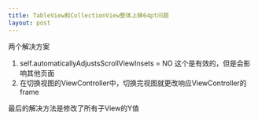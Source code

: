```yaml
---
title: TableView和CollectionView整体上移64pt问题
layout: post
---
```




两个解决方案

1. self.automaticallyAdjustsScrollViewInsets = NO  这个是有效的，但是会影响其他页面
2. 在切换视图的ViewController中，切换完视图就更改响应ViewController的frame

最后的解决方法是修改了所有子View的Y值
